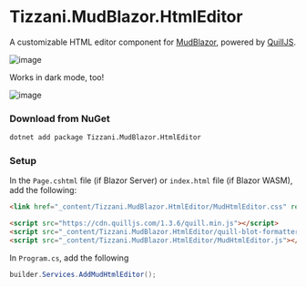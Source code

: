 # Tizzani.MudBlazor.HtmlEditor

A customizable HTML editor component for [MudBlazor](https://mudblazor.com/), powered by [QuillJS](https://quilljs.com/).

![image](https://github.com/erinnmclaughlin/MudBlazor.HtmlEditor/assets/22223146/90f50c6b-b287-4e99-8849-added7239521)

Works in dark mode, too!

![image](https://github.com/erinnmclaughlin/MudBlazor.HtmlEditor/assets/22223146/7755c8ac-fd95-4dab-8b5b-5360f04302b2)

### Download from NuGet

```cmd
dotnet add package Tizzani.MudBlazor.HtmlEditor
```

### Setup
In the `Page.cshtml` file (if Blazor Server) or `index.html` file (if Blazor WASM), add the following:
```html
<link href="_content/Tizzani.MudBlazor.HtmlEditor/MudHtmlEditor.css" rel="stylesheet" />
```

```html
<script src="https://cdn.quilljs.com/1.3.6/quill.min.js"></script>
<script src="_content/Tizzani.MudBlazor.HtmlEditor/quill-blot-formatter.min.js"></script> <!-- optional; for image resize -->
<script src="_content/Tizzani.MudBlazor.HtmlEditor/MudHtmlEditor.js"></script>
```

In `Program.cs`, add the following
```cs
builder.Services.AddMudHtmlEditor();
```
